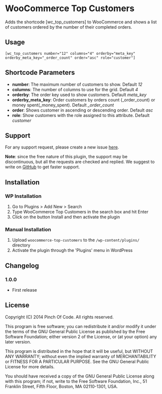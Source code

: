 # WooCommerce Top Customers

Adds the shortcode [wc_top_customers] to WooCommerce and shows a list of customers ordered by the number of their completed orders.

## Usage

`[wc_top_customers number="12" columns="4" orderby="meta_key" orderby_meta_key="_order_count" order="asc" role="customer"]`

## Shortcode Parameters

* **number**: The maximum number of customers to show. Default *12*
* **columns**: The number of columns to use for the grid. Default *4*
* **orderby**: The order key used to show customers. Default *meta_key*
* **orderby_meta_key**: Order customers by orders count (_order_count) or money spent(_money_spent). Default *_order_count*
* **order**: Shows customer in ascending or descending order. Default *asc*
* **role**: Show customers with the role assigned to this attribute. Default *customer*

## Support
For any support request, please create a new issue [here](https://github.com/PinchOfCode/woocommerce-top-customers/issues).

**Note**: since the free nature of this plugin, the support may be discontinuous, but all the requests are checked and replied. We suggest to write on [GitHub](https://github.com/PinchOfCode/woocommerce-top-customers/issues) to get faster support.

## Installation

### WP Installation

1. Go to Plugins > Add New > Search
2. Type WooCommerce Top Customers in the search box and hit Enter
3. Click on the button Install and then activate the plugin

### Manual Installation

1. Upload `woocommerce-top-customers` to the `/wp-content/plugins/` directory
2. Activate the plugin through the 'Plugins' menu in WordPress


## Changelog

### 1.0.0
* First release

## License
Copyright (C) 2014 Pinch Of Code. All rights reserved.

This program is free software; you can redistribute it and/or
modify it under the terms of the GNU General Public License
as published by the Free Software Foundation; either version 2
of the License, or (at your option) any later version.

This program is distributed in the hope that it will be useful,
but WITHOUT ANY WARRANTY; without even the implied warranty of
MERCHANTABILITY or FITNESS FOR A PARTICULAR PURPOSE.  See the
GNU General Public License for more details.

You should have received a copy of the GNU General Public License
along with this program; if not, write to the Free Software
Foundation, Inc., 51 Franklin Street, Fifth Floor, Boston, MA  02110-1301, USA.

